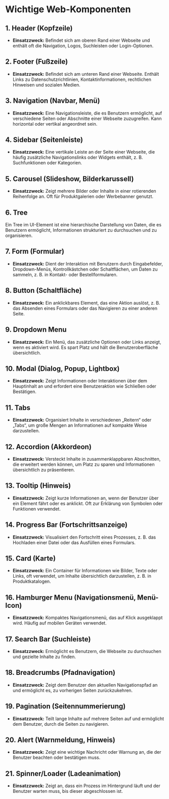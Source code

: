 # Wichtige Web-Komponenten

## 1. **Header (Kopfzeile)**

- **Einsatzzweck:** Befindet sich am oberen Rand einer Webseite und enthält oft die Navigation, Logos, Suchleisten oder Login-Optionen.

## 2. **Footer (Fußzeile)**

- **Einsatzzweck:** Befindet sich am unteren Rand einer Webseite. Enthält Links zu Datenschutzrichtlinien, Kontaktinformationen, rechtlichen Hinweisen und sozialen Medien.

## 3. **Navigation (Navbar, Menü)**

- **Einsatzzweck:** Eine Navigationsleiste, die es Benutzern ermöglicht, auf verschiedene Seiten oder Abschnitte einer Webseite zuzugreifen. Kann horizontal oder vertikal angeordnet sein.

## 4. **Sidebar (Seitenleiste)**

- **Einsatzzweck:** Eine vertikale Leiste an der Seite einer Webseite, die häufig zusätzliche Navigationslinks oder Widgets enthält, z. B. Suchfunktionen oder Kategorien.

## 5. **Carousel (Slideshow, Bilderkarussell)**

- **Einsatzzweck:** Zeigt mehrere Bilder oder Inhalte in einer rotierenden Reihenfolge an. Oft für Produktgalerien oder Werbebanner genutzt.

## 6. **Tree**

Ein Tree im UI-Element ist eine hierarchische Darstellung von Daten, die es Benutzern ermöglicht, Informationen strukturiert zu durchsuchen und zu organisieren.

## 7. **Form (Formular)**

- **Einsatzzweck:** Dient der Interaktion mit Benutzern durch Eingabefelder, Dropdown-Menüs, Kontrollkästchen oder Schaltflächen, um Daten zu sammeln, z. B. in Kontakt- oder Bestellformularen.

## 8. **Button (Schaltfläche)**

- **Einsatzzweck:** Ein anklickbares Element, das eine Aktion auslöst, z. B. das Absenden eines Formulars oder das Navigieren zu einer anderen Seite.

## 9. **Dropdown Menu**

- **Einsatzzweck:** Ein Menü, das zusätzliche Optionen oder Links anzeigt, wenn es aktiviert wird. Es spart Platz und hält die Benutzeroberfläche übersichtlich.

## 10. **Modal (Dialog, Popup, Lightbox)**

- **Einsatzzweck:** Zeigt Informationen oder Interaktionen über dem Hauptinhalt an und erfordert eine Benutzeraktion wie Schließen oder Bestätigen.

## 11. **Tabs**

- **Einsatzzweck:** Organisiert Inhalte in verschiedenen „Reitern“ oder „Tabs“, um große Mengen an Informationen auf kompakte Weise darzustellen.

## 12. **Accordion (Akkordeon)**

- **Einsatzzweck:** Versteckt Inhalte in zusammenklappbaren Abschnitten, die erweitert werden können, um Platz zu sparen und Informationen übersichtlich zu präsentieren.

## 13. **Tooltip (Hinweis)**

- **Einsatzzweck:** Zeigt kurze Informationen an, wenn der Benutzer über ein Element fährt oder es anklickt. Oft zur Erklärung von Symbolen oder Funktionen verwendet.

## 14. **Progress Bar (Fortschrittsanzeige)**

- **Einsatzzweck:** Visualisiert den Fortschritt eines Prozesses, z. B. das Hochladen einer Datei oder das Ausfüllen eines Formulars.

## 15. **Card (Karte)**

- **Einsatzzweck:** Ein Container für Informationen wie Bilder, Texte oder Links, oft verwendet, um Inhalte übersichtlich darzustellen, z. B. in Produktkatalogen.

## 16. **Hamburger Menu (Navigationsmenü, Menü-Icon)**

- **Einsatzzweck:** Kompaktes Navigationsmenü, das auf Klick ausgeklappt wird. Häufig auf mobilen Geräten verwendet.

## 17. **Search Bar (Suchleiste)**

- **Einsatzzweck:** Ermöglicht es Benutzern, die Webseite zu durchsuchen und gezielte Inhalte zu finden.

## 18. **Breadcrumbs (Pfadnavigation)**

- **Einsatzzweck:** Zeigt dem Benutzer den aktuellen Navigationspfad an und ermöglicht es, zu vorherigen Seiten zurückzukehren.

## 19. **Pagination (Seitennummerierung)**

- **Einsatzzweck:** Teilt lange Inhalte auf mehrere Seiten auf und ermöglicht dem Benutzer, durch die Seiten zu navigieren.

## 20. **Alert (Warnmeldung, Hinweis)**

- **Einsatzzweck:** Zeigt eine wichtige Nachricht oder Warnung an, die der Benutzer beachten oder bestätigen muss.

## 21. **Spinner/Loader (Ladeanimation)**

- **Einsatzzweck:** Zeigt an, dass ein Prozess im Hintergrund läuft und der Benutzer warten muss, bis dieser abgeschlossen ist.
